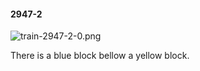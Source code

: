 #### 2947-2
![train-2947-2-0.png](https://github.com/lil-lab/nlvr/raw/master/nlvr/train/images/60/train-2947-2-0.png "train-2947-2-0.png")

There is a blue block bellow a yellow block.
